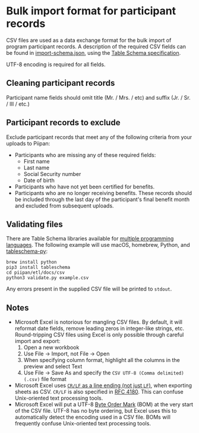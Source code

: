 # Bulk import format for participant records

CSV files are used as a data exchange format for the bulk import of program participant records. A description of the required CSV fields can be found in [import-schema.json](csv/import-schema.json), using the [Table Schema specification](https://specs.frictionlessdata.io/table-schema).

UTF-8 encoding is required for all fields.

## Cleaning participant records

Participant name fields should omit title (Mr. / Mrs. / etc) and suffix (Jr. / Sr. / III / etc.)

## Participant records to exclude

Exclude participant records that meet any of the following criteria from your uploads to Piipan:

- Participants who are missing any of these required fields:
  - First name
  - Last name
  - Social Security number
  - Date of birth
- Participants who have not yet been certified for benefits.
- Participants who are no longer receiving benefits.  These records should be included through the last day of the participant's final benefit month and excluded from subsequent uploads.

## Validating files

There are Table Schema libraries available for [multiple programming languages](https://frictionlessdata.io/tooling/table-schema-tools/). The following example will use macOS, homebrew, Python, and [tableschema-py](https://github.com/frictionlessdata/tableschema-py):

```
brew install python
pip3 install tableschema
cd piipan/etl/docs/csv
python3 validate.py example.csv
```
Any errors present in the supplied CSV file will be printed to `stdout`.

## Notes
- Microsoft Excel is notorious for mangling CSV files. By default, it will reformat date fields, remove leading zeros in integer-like strings, etc. Round-tripping CSV files using Excel is only possible through careful import and export:
  1. Open a new workbook
  1. Use File → Import, not File → Open 
  1. When specifying column format, highlight all the columns in the preview and select Text
  1. Use File → Save As and specify the `CSV UTF-8 (Comma delimited) (.csv)` file format
- Microsoft Excel uses [`CR/LF` as a line ending (not just `LF`)](https://en.wikipedia.org/wiki/Newline#Representation), when exporting sheets as CSV. `CR/LF` is also specified in [RFC 4180](https://tools.ietf.org/html/rfc4180). This can confuse Unix-oriented text processing tools.
- Microsoft Excel will put a UTF-8 [Byte Order Mark](https://en.wikipedia.org/wiki/Byte_order_mark) (BOM) at the very start of the CSV file. UTF-8 has no byte ordering, but Excel uses this to automatically detect the encoding used in a CSV file. BOMs will frequently confuse Unix-oriented text processing tools.  
